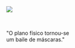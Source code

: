 <a target="_blank" href="https://www.youtube.com/watch?v=C879ZO5QXMg">
<img align="left" src="https://orhun.dev/img/crow.png">
</a>

<br> <br>

"O plano físico tornou-se <br> 
um baile de máscaras."
<!--  

<br> <br> <br>

[![LinkedIN: brennocm](https://img.shields.io/badge/LinkedIn-0A66C2.svg?style=for-the-badge&logo=LinkedIn&logoColor=white)](https://www.linkedin.com/in/brennocm/)
[![TryHackMe: brennocm](https://img.shields.io/badge/TryHackMe-212C42.svg?style=for-the-badge&logo=TryHackMe&logoColor=white)](https://tryhackme.com/p/brennocm)
[![HackTheBox Badge](https://img.shields.io/badge/HackTheBox-111927?style=for-the-badge&logo=Hack%20The%20Box&logoColor=9FEF00)](https://app.hackthebox.com/profile/1394828)

-->
